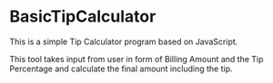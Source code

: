# BasicTipCalculator
This is a simple Tip Calculator program based on JavaScript.

This tool takes input from user in form of Billing Amount and the Tip Percentage and calculate the final amount including the tip.
